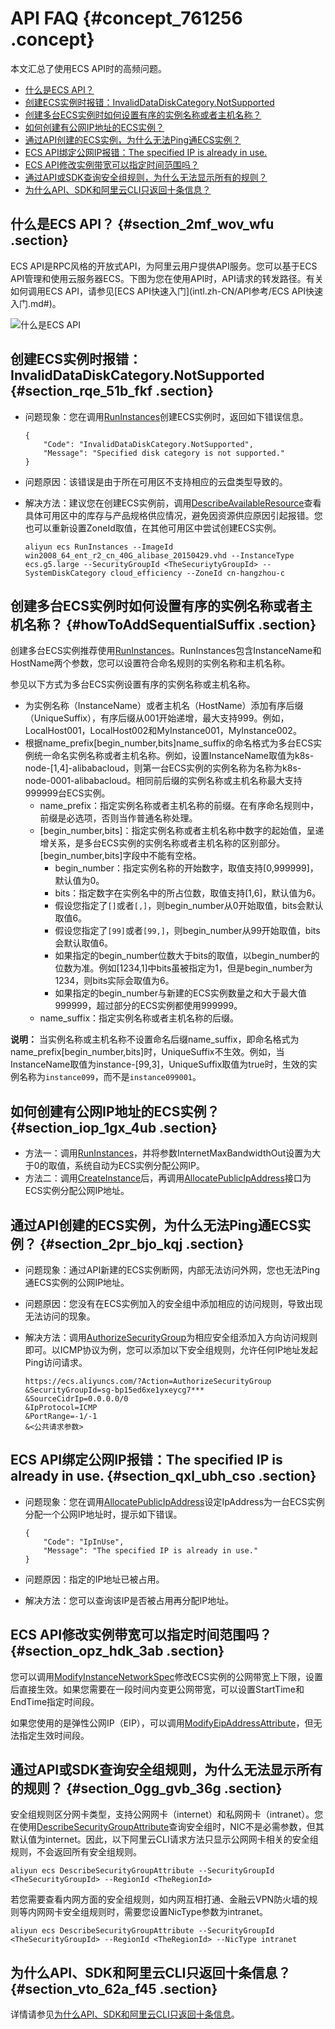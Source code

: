 # API FAQ {#concept_761256 .concept}

本文汇总了使用ECS API时的高频问题。

-   [什么是ECS API？](#section_2mf_wov_wfu)
-   [创建ECS实例时报错：InvalidDataDiskCategory.NotSupported](#section_rqe_51b_fkf)
-   [创建多台ECS实例时如何设置有序的实例名称或者主机名称？](#howToAddSequentialSuffix)
-   [如何创建有公网IP地址的ECS实例？](#section_iop_1gx_4ub)
-   [通过API创建的ECS实例，为什么无法Ping通ECS实例？](#section_2pr_bjo_kqj)
-   [ECS API绑定公网IP报错：The specified IP is already in use.](#section_qxl_ubh_cso)
-   [ECS API修改实例带宽可以指定时间范围吗？](#section_opz_hdk_3ab)
-   [通过API或SDK查询安全组规则，为什么无法显示所有的规则？](#section_0gg_gvb_36g)
-   [为什么API、SDK和阿里云CLI只返回十条信息？](#section_vto_62a_f45)

## 什么是ECS API？ {#section_2mf_wov_wfu .section}

ECS API是RPC风格的开放式API，为阿里云用户提供API服务。您可以基于ECS API管理和使用云服务器ECS。下图为您在使用API时，API请求的转发路径。有关如何调用ECS API，请参见[ECS API快速入门](intl.zh-CN/API参考/ECS API快速入门.md#)。

![什么是ECS API](http://static-aliyun-doc.oss-cn-hangzhou.aliyuncs.com/assets/img/614896/156808282849776_zh-CN.png)

## 创建ECS实例时报错：InvalidDataDiskCategory.NotSupported {#section_rqe_51b_fkf .section}

-   问题现象：您在调用[RunInstances](intl.zh-CN/API参考/实例/RunInstances.md#)创建ECS实例时，返回如下错误信息。

    ``` {#codeblock_dgs_3nb_dh9}
    {
        "Code": "InvalidDataDiskCategory.NotSupported",
        "Message": "Specified disk category is not supported."
    }
    ```

-   问题原因：该错误是由于所在可用区不支持相应的云盘类型导致的。
-   解决方法：建议您在创建ECS实例前，调用[DescribeAvailableResource](intl.zh-CN/API参考/地域/DescribeAvailableResource.md#)查看具体可用区中的库存与产品规格供应情况，避免因资源供应原因引起报错。您也可以重新设置ZoneId取值，在其他可用区中尝试创建ECS实例。

    ``` {#codeblock_70q_r18_4zf}
    aliyun ecs RunInstances --ImageId win2008_64_ent_r2_cn_40G_alibase_20150429.vhd --InstanceType ecs.g5.large --SecurityGroupId <TheSecuriytyGroupId> --SystemDiskCategory cloud_efficiency --ZoneId cn-hangzhou-c
    ```


## 创建多台ECS实例时如何设置有序的实例名称或者主机名称？ {#howToAddSequentialSuffix .section}

创建多台ECS实例推荐使用[RunInstances](intl.zh-CN/API参考/实例/RunInstances.md#)。RunInstances包含InstanceName和HostName两个参数，您可以设置符合命名规则的实例名称和主机名称。

参见以下方式为多台ECS实例设置有序的实例名称或主机名称。

-   为实例名称（InstanceName）或者主机名（HostName）添加有序后缀（UniqueSuffix），有序后缀从001开始递增，最大支持999。例如，LocalHost001，LocalHost002和MyInstance001，MyInstance002。
-   根据name\_prefix\[begin\_number,bits\]name\_suffix的命名格式为多台ECS实例统一命名实例名称或者主机名称。例如，设置InstanceName取值为k8s-node-\[1,4\]-alibabacloud，则第一台ECS实例的实例名称为名称为k8s-node-0001-alibabacloud。相同前后缀的实例名称或主机名称最大支持999999台ECS实例。
    -   name\_prefix：指定实例名称或者主机名称的前缀。在有序命名规则中，前缀是必选项，否则当作普通名称处理。
    -   \[begin\_number,bits\]：指定实例名称或者主机名称中数字的起始值，呈递增关系，是多台ECS实例的实例名称或者主机名称的区别部分。\[begin\_number,bits\]字段中不能有空格。
        -   begin\_number：指定实例名称的开始数字，取值支持\[0,999999\]，默认值为0。
        -   bits：指定数字在实例名中的所占位数，取值支持\[1,6\]，默认值为6。
        -   假设您指定了`[]`或者`[,]`，则begin\_number从0开始取值，bits会默认取值6。
        -   假设您指定了`[99]`或者`[99,]`，则begin\_number从99开始取值，bits会默认取值6。
        -   如果指定的begin\_number位数大于bits的取值，以begin\_number的位数为准。例如\[1234,1\]中bits虽被指定为1，但是begin\_number为1234，则bits实际会取值为6。
        -   如果指定的begin\_number与新建的ECS实例数量之和大于最大值999999，超过部分的ECS实例都使用999999。
    -   name\_suffix：指定实例名称或者主机名称的后缀。

**说明：** 当实例名称或主机名称不设置命名后缀name\_suffix，即命名格式为name\_prefix\[begin\_number,bits\]时，UniqueSuffix不生效。例如，当InstanceName取值为instance-\[99,3\]，UniqueSuffix取值为true时，生效的实例名称为`instance099`，而不是`instance099001`。

## 如何创建有公网IP地址的ECS实例？ {#section_iop_1gx_4ub .section}

-   方法一：调用[RunInstances](intl.zh-CN/API参考/实例/RunInstances.md#)，并将参数InternetMaxBandwidthOut设置为大于0的取值，系统自动为ECS实例分配公网IP。
-   方法二：调用[CreateInstance](intl.zh-CN/API参考/实例/CreateInstance.md#)后，再调用[AllocatePublicIpAddress](intl.zh-CN/API参考/网络/AllocatePublicIpAddress.md#)接口为ECS实例分配公网IP地址。

## 通过API创建的ECS实例，为什么无法Ping通ECS实例？ {#section_2pr_bjo_kqj .section}

-   问题现象：通过API新建的ECS实例断网，内部无法访问外网，您也无法Ping通ECS实例的公网IP地址。
-   问题原因：您没有在ECS实例加入的安全组中添加相应的访问规则，导致出现无法访问的现象。
-   解决方法：调用[AuthorizeSecurityGroup](intl.zh-CN/API参考/安全组/AuthorizeSecurityGroup.md#)为相应安全组添加入方向访问规则即可。以ICMP协议为例，您可以添加以下安全组规则，允许任何IP地址发起Ping访问请求。

    ``` {#codeblock_x29_ll1_ix9}
    https://ecs.aliyuncs.com/?Action=AuthorizeSecurityGroup
    &SecurityGroupId=sg-bp15ed6xe1yxeycg7***
    &SourceCidrIp=0.0.0.0/0
    &IpProtocol=ICMP
    &PortRange=-1/-1
    &<公共请求参数>
    ```


## ECS API绑定公网IP报错：The specified IP is already in use. {#section_qxl_ubh_cso .section}

-   问题现象：您在调用[AllocatePublicIpAddress](intl.zh-CN/API参考/网络/AllocatePublicIpAddress.md#)设定IpAddress为一台ECS实例分配一个公网IP地址时，提示如下错误。

    ``` {#codeblock_kep_mrx_ifa}
    {
        "Code": "IpInUse",
        "Message": "The specified IP is already in use."
    }
    ```

-   问题原因：指定的IP地址已被占用。
-   解决方法：您可以查询该IP是否被占用再分配IP地址。

## ECS API修改实例带宽可以指定时间范围吗？ {#section_opz_hdk_3ab .section}

您可以调用[ModifyInstanceNetworkSpec](intl.zh-CN/API参考/网络/ModifyInstanceNetworkSpec.md#)修改ECS实例的公网带宽上下限，设置后直接生效。如果您需要在一段时间内变更公网带宽，可以设置StartTime和EndTime指定时间段。

如果您使用的是弹性公网IP（EIP），可以调用[ModifyEipAddressAttribute](../../../../intl.zh-CN/API参考/弹性公网IP/ModifyEipAddressAttribute.md#)，但无法指定生效时间段。

## 通过API或SDK查询安全组规则，为什么无法显示所有的规则？ {#section_0gg_gvb_36g .section}

安全组规则区分网卡类型，支持公网网卡（internet）和私网网卡（intranet）。您在使用[DescribeSecurityGroupAttribute](intl.zh-CN/API参考/安全组/DescribeSecurityGroupAttribute.md#)查询安全组时，NIC不是必需参数，但其默认值为internet。因此，以下阿里云CLI请求方法只显示公网网卡相关的安全组规则，不会返回所有安全组规则。

``` {#codeblock_tpl_qvr_rxl}
aliyun ecs DescribeSecurityGroupAttribute --SecurityGroupId <TheSecurityGroupId> --RegionId <TheRegionId>
```

若您需要查看内网方面的安全组规则，如内网互相打通、金融云VPN防火墙的规则等内网网卡安全组规则时，需要您设置NicType参数为intranet。

``` {#codeblock_na2_bjq_8yl}
aliyun ecs DescribeSecurityGroupAttribute --SecurityGroupId <TheSecurityGroupId> --RegionId <TheRegionId> --NicType intranet
```

## 为什么API、SDK和阿里云CLI只返回十条信息？ {#section_vto_62a_f45 .section}

详情请参见[为什么API、SDK和阿里云CLI只返回十条信息](intl.zh-CN/API参考/附录/为什么API、SDK和阿里云CLI只返回十条信息.md#)。

